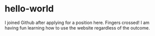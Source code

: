 # hello-world
I joined Github after applying for a position here. Fingers crossed! I am having fun learning how to use the website regardless of the outcome. 
